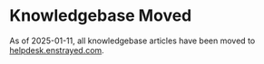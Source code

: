 # Knowledgebase Moved
As of 2025-01-11, all knowledgebase articles have been moved to [helpdesk.enstrayed.com](https://helpdesk.enstrayed.com).